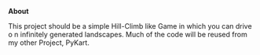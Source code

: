 **About**

This project should be a simple Hill-Climb like Game in which you can drive o n infinitely generated landscapes.
Much of the code will be reused from my other Project, PyKart.
